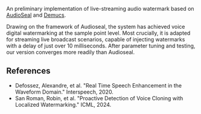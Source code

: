 An preliminary implementation of live-streaming audio watermark based on [AudioSeal](https://github.com/facebookresearch/audioseal) and [Demucs](https://github.com/facebookresearch/denoiser).

Drawing on the framework of Audioseal, the system has achieved voice digital watermarking at the sample point level. Most crucially, it is adapted for streaming live broadcast scenarios, capable of injecting watermarks with a delay of just over 10 milliseconds. After parameter tuning and testing, our version converges more readily than Audioseal.




## References

- Defossez, Alexandre, et al. "Real Time Speech Enhancement in the Waveform Domain." Interspeech, 2020.
- San Roman, Robin, et al. "Proactive Detection of Voice Cloning with Localized Watermarking." ICML, 2024.